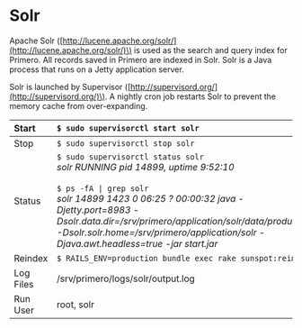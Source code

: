 # Solr

Apache Solr \([http://lucene.apache.org/solr/](http://lucene.apache.org/solr/)\) is used as the search and query index for Primero. All records saved in Primero are indexed in Solr. Solr is a Java process that runs on a Jetty application server.

Solr is launched by Supervisor \([http://supervisord.org/](http://supervisord.org/)\). A nightly cron job restarts Solr to prevent the memory cache from over-expanding.

| Start | `$ sudo supervisorctl start solr` |
| :--- | :--- |
| Stop | `$ sudo supervisorctl stop solr` |
| Status | `$ sudo supervisorctl status solr`<br>*solr                             RUNNING   pid 14899, uptime 9:52:10*<br><br>`$ ps -fA \| grep solr`<br>*solr     14899  1423  0 06:25 ?        00:00:32 java -Djetty.port=8983 -Dsolr.data.dir=/srv/primero/application/solr/data/production -Dsolr.solr.home=/srv/primero/application/solr -Djava.awt.headless=true -jar start.jar* |
| Reindex | `$ RAILS_ENV=production bundle exec rake sunspot:reindex` |
| Log Files | /srv/primero/logs/solr/output.log |
| Run User | root, solr |

# 



